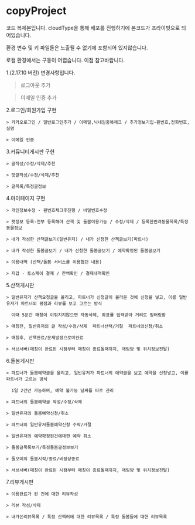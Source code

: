 # copyProject

코드 복제본입니다. cloudType을 통해 배포를 진행하기에 본코드가 프라이빗으로 되어있습니다.

환경 변수 및 키 파일들은 노출될 수 없기에 포함되어 있지않습니다.

로컬 환경에서는 구동이 어렵습니다. 이점 참고바랍니다.


1.(2.17.10 버전) 변경사항입니다.

   > 로그아웃 추가

   > 이메일 인증 추가


2.로그인/회원가입 구현 

    > 카카오로그인 / 일반로그인추가 / 이메일,닉네임중복체크 / 추가정보기입-핀번호,전화번호,실명
    
    > 이메일 인증

    
3.커뮤니티게시판 구현

    > 글작성/수정/삭제/추천 
    
    > 댓글작성/수정/삭제/추천
    
    > 글목록/특정글정보

    
4.마이페이지 구현

    > 개인정보수정 - 핀번호체크후진행 / 비밀번호수정
    
    > 펫정보 등록-전부 등록해야 산책 및 돌봄이용가능 / 수정/삭제 / 등록한반려동물목록/특정동물정보
    
    > 내가 작성한 산책글보기(일반유저) / 내가 신청한 산책글보기(파트너)
    
    > 내가 작성한 돌봄글보기 / 내가 신청한 돌봄글보기 / 예약확정된 돌봄글보기

    > 이용내역 (산책/돌봄 서비스를 이용했던 내용)
    
    > 지갑 - 토스페이 결제 / 잔액확인 / 결제내역확인

    
5.산책게시판

    > 일반유저가 산책요청글을 올리고, 파트너가 신청글이 올라온 것에 신청을 넣고, 이를 일반유저가 파트너의 평점과 리뷰를 보고 고르는 방식
    
      이때 5분간 매칭이 이뤄지지않으면 자동삭제, 좌표를 입력받아 거리로 필터링함
      
    > 매칭전, 일반유저의 글 작성/수정/삭제  파트너선택/거절  파트너의신청/취소

    > 매칭후, 산책완료/문제발생으로미완료
    
    > 서브서버(매칭이 완료된 시점부터 매칭이 종료될때까지, 채팅방 및 위치정보전달)

    
6.돌봄게시판

    > 파트너가 돌봄예약글을 올리고, 일반유저가 파트너의 예약글을 보고 예약을 신청넣고, 이를 파트너가 고르는 방식
    
      1일 2건만 가능하며, 예약 불가능 날짜를 따로 관리
      
    > 파트너의 돌봄예약글 작성/수정/삭제
    
    > 일반유저의 돌봄예약신청/취소
    
    > 파트너의 일반유저돌봄예약신청 수락/거절
    
    > 일반유저의 예약확정된건에대한 예약 취소
    
    > 돌봄글목록보기/특정돌봄글정보보기
    
    > 돌보미의 돌봄시작/종료/비정상종료
    
    > 서브서버(매칭이 완료된 시점부터 매칭이 종료될때까지, 채팅방 및 위치정보전달)

    
7.리뷰게시판

    > 이용완료가 된 건에 대한 리뷰작성
    
    > 리뷰 작성/삭제 
    
    > 내가쓴리뷰목록 / 특정 산책러에 대한 리뷰목록 / 특정 돌봄들에 대한 리뷰목록
